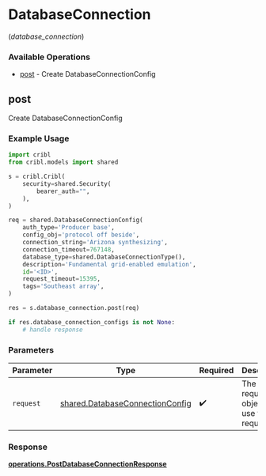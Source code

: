 # DatabaseConnection
(*database_connection*)

### Available Operations

* [post](#post) - Create DatabaseConnectionConfig

## post

Create DatabaseConnectionConfig

### Example Usage

```python
import cribl
from cribl.models import shared

s = cribl.Cribl(
    security=shared.Security(
        bearer_auth="",
    ),
)

req = shared.DatabaseConnectionConfig(
    auth_type='Producer base',
    config_obj='protocol off beside',
    connection_string='Arizona synthesizing',
    connection_timeout=767148,
    database_type=shared.DatabaseConnectionType(),
    description='Fundamental grid-enabled emulation',
    id='<ID>',
    request_timeout=15395,
    tags='Southeast array',
)

res = s.database_connection.post(req)

if res.database_connection_configs is not None:
    # handle response
```

### Parameters

| Parameter                                                                          | Type                                                                               | Required                                                                           | Description                                                                        |
| ---------------------------------------------------------------------------------- | ---------------------------------------------------------------------------------- | ---------------------------------------------------------------------------------- | ---------------------------------------------------------------------------------- |
| `request`                                                                          | [shared.DatabaseConnectionConfig](../../models/shared/databaseconnectionconfig.md) | :heavy_check_mark:                                                                 | The request object to use for the request.                                         |


### Response

**[operations.PostDatabaseConnectionResponse](../../models/operations/postdatabaseconnectionresponse.md)**

